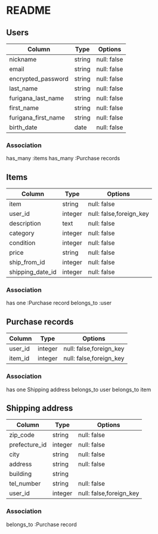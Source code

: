 # README
## Users

| Column              | Type           | Options      |
| ------------------- | -------------- | -------------|
| nickname            | string         | null: false  |
| email               | string         | null: false  |
| encrypted_password  | string         | null: false  |
| last_name           | string         | null: false  |
| furigana_last_name  | string         | null: false  |
| first_name          | string         | null: false  |
| furigana_first_name | string         | null: false  |
| birth_date          | date           | null: false  |


### Association
has_many :items
has_many :Purchase records


## Items
| Column          | Type           | Options                 |
| --------------- | -------------- | ----------------------- |
| item            | string         | null: false             |
| user_id         | integer        | null: false,foreign_key |
| description     | text           | null: false             |
| category        | integer        | null: false             |
| condition       | integer        | null: false             |
| price           | string         | null: false             |
| ship_from_id    | integer        | null: false             |
| shipping_date_id| integer        | null: false             |

### Association
has one :Purchase record
belongs_to :user 


## Purchase records
| Column     | Type     | Options                 |
| ---------- | -------- | ----------------------- |
| user_id    | integer  | null: false,foreign_key |
| item_id    | integer  | null: false,foreign_key |

### Association
has one Shipping address
belongs_to user
belongs_to item


## Shipping address
| Column          | Type      | Options                 |
| --------------- | --------- | ----------------------- |
| zip_code        | string    | null: false             |    
| prefecture_id   | integer   | null: false             |
| city            | string    | null: false             |
| address         | string    | null: false             |
| building        | string    |                         |
| tel_number      | string    | null: false             |
| user_id         | integer   | null: false,foreign_key |

### Association
belongs_to :Purchase record
